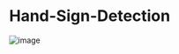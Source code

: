 # Hand-Sign-Detection

![image](https://github.com/cosmicishan/Hand-Sign-Detection/assets/37193732/20b3d935-7837-4e1c-aca6-1ed1ac9fa3f0)
